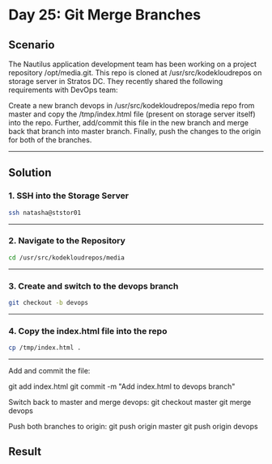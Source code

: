 # Day 25: Git Merge Branches

## Scenario

The Nautilus application development team has been working on a project repository /opt/media.git. This repo is cloned at /usr/src/kodekloudrepos on storage server in Stratos DC. They recently shared the following requirements with DevOps team:



Create a new branch devops in /usr/src/kodekloudrepos/media repo from master and copy the /tmp/index.html file (present on storage server itself) into the repo. Further, add/commit this file in the new branch and merge back that branch into master branch. Finally, push the changes to the origin for both of the branches.

---



## Solution

### 1. SSH into the Storage Server

```bash
ssh natasha@ststor01
```

---

### 2. Navigate to the Repository

```bash
cd /usr/src/kodekloudrepos/media

```

---

### 3. Create and switch to the devops branch

```bash
git checkout -b devops

```

---

### 4. Copy the index.html file into the repo

```bash
cp /tmp/index.html .

```

---

Add and commit the file:

git add index.html
git commit -m "Add index.html to devops branch"

Switch back to master and merge devops:
git checkout master
git merge devops

Push both branches to origin:
git push origin master
git push origin devops


## Result

